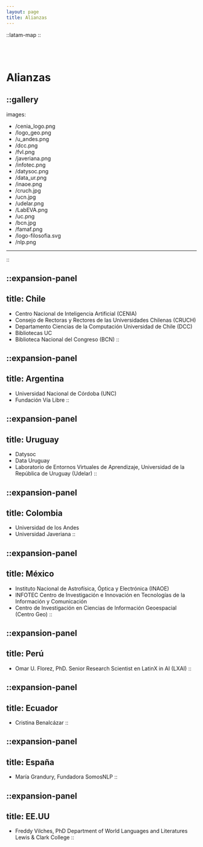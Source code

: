 ```yaml
---
layout: page
title: Alianzas
---
```


::latam-map
::

<br>
<br>

# Alianzas 

::gallery
---
images:
  - /cenia_logo.png
  - /logo_geo.png
  - /u_andes.png
  - /dcc.png
  - /fvl.png
  - /javeriana.png
  - /infotec.png
  - /datysoc.png
  - /data_ur.png
  - /inaoe.png
  - /cruch.jpg
  - /ucn.jpg
  - /udelar.png
  - /LabEVA.png
  - /uc.png
  - /bcn.jpg
  - /famaf.png
  - /logo-filosofia.svg
  - /nlp.png
---
::

::expansion-panel
---
title: Chile
---
- Centro Nacional de Inteligencia Artificial (CENIA)
- Consejo de Rectoras y Rectores de las Universidades Chilenas (CRUCH) 
- Departamento Ciencias de la Computación Universidad de Chile (DCC)
- Bibliotecas UC
- Biblioteca Nacional del Congreso (BCN)
::

::expansion-panel
---
title: Argentina
---
- Universidad Nacional de Córdoba (UNC)
- Fundación Vía Libre
::

::expansion-panel
---
title: Uruguay
---
- Datysoc
- Data Uruguay
- Laboratorio de Entornos Virtuales de Aprendizaje, Universidad de la República de Uruguay (Udelar)
::

::expansion-panel
---
title: Colombia
---
- Universidad de los Andes
- Universidad Javeriana
::

::expansion-panel
---
title: México
---
- Instituto Nacional de Astrofísica, Óptica y Electrónica (INAOE) 
- INFOTEC Centro de Investigación e Innovación en Tecnologías de la Información y Comunicación
- Centro de Investigación en Ciencias de Información Geoespacial (Centro Geo)
::

::expansion-panel
---
title: Perú
---
- Omar U. Florez, PhD. Senior Research Scientist en LatinX in AI (LXAI)
::

::expansion-panel
---
title: Ecuador
---
- Cristina Benalcázar
::

::expansion-panel
---
title: España
---
- María Grandury, Fundadora SomosNLP
::

::expansion-panel
---
title: EE.UU
---
- Freddy Vilches, PhD Department of World Languages and Literatures Lewis & Clark College
::
